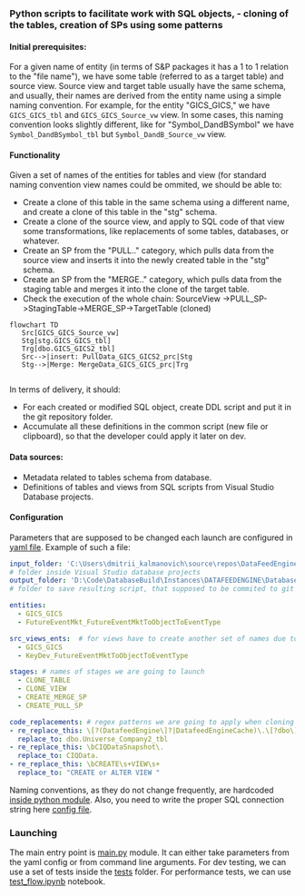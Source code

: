 ### Python scripts to facilitate work with SQL objects, - cloning of the tables, creation of SPs using some patterns

#### Initial prerequisites:
For a given name of entity (in terms of S&P packages it has a 1 to 1 relation to the "file name"), we have some table (referred to as a target table) and source view. Source view and target table usually have the same schema, and usually, their names are derived from the entity name using a simple naming convention. For example, for the entity "GICS_GICS," we have `GICS_GICS_tbl` and `GICS_GICS_Source_vw` view. In some cases, this naming convention looks slightly different, like for "Symbol_DandBSymbol" we have `Symbol_DandBSymbol_tbl` but `Symbol_DandB_Source_vw` view.

#### Functionality
Given a set of names of the entities for tables and view (for standard naming convention view names could be ommited, we should be able to:
- Create a clone of this table in the same schema using a different name, and create a clone of this table in the "stg" schema.
- Create a clone of the source view, and apply to SQL code of that view some transformations, like replacements of some tables, databases, or whatever.
- Create an SP from the "PULL.." category, which pulls data from the source view and inserts it into the newly created table in the "stg" schema.
- Create an SP from the "MERGE.." category, which pulls data from the staging table and merges it into the clone of the target table.
- Check the execution of the whole chain: SourceView ->PULL_SP->StagingTable->MERGE_SP->TargetTable (cloned)

```mermaid
flowchart TD
   Src[GICS_GICS_Source_vw]
   Stg[stg.GICS_GICS_tbl]
   Trg[dbo.GICS_GICS2_tbl]
   Src-->|insert: PullData_GICS_GICS2_prc|Stg
   Stg-->|Merge: MergeData_GICS_GICS_prc|Trg
  
```


In terms of delivery, it should:
- For each created or modified SQL object, create DDL script and put it in the git repository folder.
- Accumulate all these definitions in the common script (new file or clipboard), so that the developer could apply it later on dev.

#### Data sources:
- Metadata related to tables schema from database.
- Definitions of tables and views from SQL scripts from Visual Studio Database projects.

#### Configuration
Parameters that are supposed to be changed each launch are configured in [yaml file](configs/launch_configs/launch_config.yml). Example of such a file:
```yml
input_folder: 'C:\Users\dmitrii_kalmanovich\source\repos\DataFeedEngine\DataFeedEngineMI2\dbo'
# folder inside Visual Studio database projects
output_folder: 'D:\Code\DatabaseBuild\Instances\DATAFEEDENGINE\Databases\DataFeedEngineMI'
# folder to save resulting script, that supposed to be commited to git repo later and be a part of implementation plan

entities:
  - GICS_GICS
  - FutureEventMkt_FutureEventMktToObjectToEventType  

src_views_ents:  # for views have to create another set of names due to naming inconsistencies
  - GICS_GICS 
  - KeyDev_FutureEventMktToObjectToEventType

stages: # names of stages we are going to launch
  - CLONE_TABLE
  - CLONE_VIEW
  - CREATE_MERGE_SP
  - CREATE_PULL_SP

code_replacements: # regex patterns we are going to apply when cloning the views
- re_replace_this: \[?(DatafeedEngine\]?|DatafeedEngineCache)\.\[?dbo\]?\.\[?Universe_DailyCompany_tbl\]?
  replace_to: dbo.Universe_Company2_tbl
- re_replace_this: \bCIQDataSnapshot\.
  replace_to: CIQData.
- re_replace_this: \bCREATE\s+VIEW\s+
  replace_to: "CREATE or ALTER VIEW "
```

Naming conventions, as they do not change frequently, are hardcoded [inside python module](sql/naming_convention.py). Also, you need to write the proper SQL connection string here [config file](sql/config.py).

### Launching
The main entry point is [main.py](main.py) module. It can either take parameters from the yaml config or from command line arguments. For dev testing, we can use a set of tests inside the [tests](tests) folder. For performance tests, we can use [test_flow.ipynb](test_flow.ipynb) notebook.
